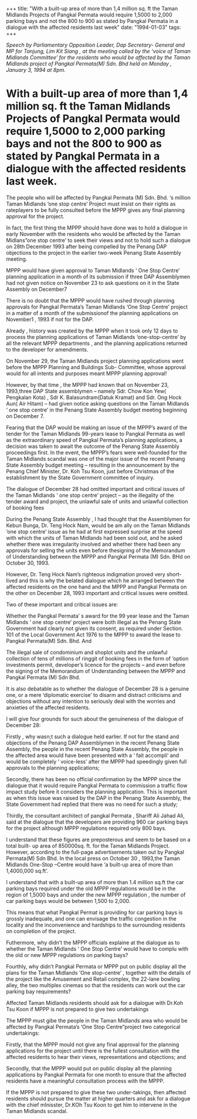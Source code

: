+++ 
title: "With a built-up area of more than 1,4 million sq. ft the Taman Midlands Projects of Pangkal Permata would require 1,5000 to 2,000 parking bays and not the 800 to 900 as stated by Pangkal Permata in a dialogue with the affected residents last week"
date: "1994-01-03"
tags:
+++

_Speech by Parliamentary Opposition Leader, Dap Secretary- General and MP for Tanjung, Lim Kit Siang , at the meeting called by the ‘voice of Taman Midlands Committee’ for the residents who would be affected by the Taman Midlands project of Pangkal Permata(M) Sdn. Bhd held on Monday , January 3, 1994 at 8pm._

# With a built-up area of more than 1,4 million sq. ft the Taman Midlands Projects of Pangkal Permata would require 1,5000 to 2,000 parking bays and not the 800 to 900 as stated by Pangkal Permata in a dialogue with the affected residents last week.

The people who will be affected by Pangkal Permata (M) Sdn. Bhd. ‘s million Taman Midlands ‘one stop centre’ Project must insist on their rights as rateplayers to be fully consulted before the MPPP gives any final planning approval for the project.</u>

In fact, the first thing the MPPP should have done was to hold a dialogue in early November with the residents who would be affected by the Taman Midlans”one stop centre’ to seek their views and not to hold such a dialogue on 28th December 1993 after being compelled by the Penang DAP objections to the project in the earlier two-week Penang State Assembly meeting.

MPPP would have given approval to Taman Midlands ‘ One Stop Centre’ planning application in a month of its submission if three DAP Assemblymen had not given notice on November 23 to ask questions on it in the State Assembly on December7

There is no doubt that the MPPP would have rushed through planning approvals for Pangkal Permata’s Taman Midlands ‘One Stop Centre’ project in a matter of a month of the submissionof  the planning applications on November1 , 1993 if not for the DAP.

Already , history was created by the MPPP when it took only 12 days to process the planning applications of Taman Midlands ‘one-stop-centre’ by all the relevant MPPP departments , and the planning applications returned to the developer for amendments.

On November 29, the Taman Midlands project planning applications went before the MPPP Planning and Buildings Sub- Committee, whose approval would for all intents and purposes meant MPPP planning approval!

However, by that time , the MPPP had known that on November 23, 1993,three DAP State assemblymen – namely Sdr. Chow Kon Yew( Pengkalan Kota) , Sdr K. Balasundram(Datuk Kramat) and Sdr. Ong Hock Aun( Air Hitam) – had given notice asking questions on the Taman Midlands ‘ one stop centre’ in the Penang State Assembly budget meeting beginning on December 7.

Fearing that the DAP would be making an issue of the MPPP’s award of the tender for the Taman Midlands 99-years lease to Pangkal Permata as well as the extraordinary speed of Pangkal Permata’s planning applications, a decision was taken to await the outcome of the Penang State Assembly proceedings first.
In the event, the MPPP’s fears were well-founded for the Taman Midlands scandal was one of the major issue of the recent Penang State Assembly budget meeting – resulting in the announcement by the Penang Chief Minister, Dr. Koh Tsu Koon,  just before Christmas of the establishment by the State Government committee of inquiry.

The dialogue of December 28 had omitted important and critical issues of the Taman Midlands ‘ one stop centre’ project – as the illegality of the tender award and project, the unlawful sale of units and unlawful collection of booking fees

During the Penang State Assembly , I had thought that the Assemblymen for Kebun Bunga, Dr. Teng Hock Nam, would be am ally on the Taman Midlands ‘one stop centre’ issue as he had at first expressed surprise at the speed with which the units of Taman Midlands had been sold out, and he asked whether there was irregularity involved and whether there had been any approvals for selling the units even before thesigning of the Memorandum of Understanding between the MPPP and Pangkal Permata (M) Sdn. BHd on October 30, 1993.

However, Dr. Teng Hock Nam’s righteous indigmation proved very short-lived and this is why the belated dialogue which he arranged between the affected residents on the one hand and the MPPP and Pangkal Permata on the other on December 28, 1993 important and critical issues were omitted.

Two of these important and critical issues are:

Whether the Pangkal Permata’ s award for the 99 year lease and the Taman Midlands ‘ one stop centre’ project were both illegal as the Penang State Government had clearly not given its consent, as required under Section. 101 of the Local Government Act 1976 to the MPPP to award the lease to Pangkal Permata(M) Sdn. Bhd. And

The illegal sale of condominium and shoplot units and the unlawful collection of tens of millions of ringgit of booking fees in the form of ‘option investments permit, developer’s licence for the projects – and even before the signing of the Memorandum of  Understanding between the MPPP and Pangkal Permata (M) Sdn Bhd.

It is also debatable as to whether the dialogue of December 28 is a genuine one, or a mere ‘diplomatic exercise’ to disarm and distract criticisms and objections without any intention to seriously deal with the worries and anxieties of the affected residents.

I will give four grounds for such about the genuineness of the dialogue of December 28:

Firstly , why wasn;t such a dialogue held earlier. If not for the stand and objections of the Penang DAP Assemblymen in the recent Penang State Assembly, the people in the recent Penang State Assembly, the people in the affected area would have been presented with a ‘ fait accompli’ and would be completely ‘ voice-less’ after the MPPP had speedingly given full approvals to the planning applications;

Secondly, there has been no official confirmation by the MPPP since the dialogue that it would require Pangkal Permata to commission a traffic flow impact study before it considers the planning application. This is important as when this issue was raised by the DAP in the Penang State Assembly, the State Government had replied that there was no need for such a study;

Thirdly, the consultant architect of pangkal Permata , Shariff Ali Jahad Ali, said at the dialogue that the developers are providing 960 car parking bays for the project although MPPP regulations required only 800 bays.

I understand that these figures are preposterous and seem to be based on a total built- up area of 850000sq. ft. for the Taman Midlands Project. However, according to the full-page advertisements taken out by Pangkal Permata(M) Sdn Bhd. In the local press on October 30 , 1993,the Taman Midlands One-Stop –Centre would have ‘a built-up area of more than 1,4000,000 sq.ft’.

I understand that with a built-up area of more than 1.4 million sq.ft the car parking bays required under the old MPPP regulations would be in the region of 1,5000 bays and under the new MPPP regulation , the number of car parking bays would be between 1,500 to 2,000.

This means that what Pangkal Permat is providing for car parking bays is grossly inadequate, and one can envisage the traffic congestion in the locality and the inconvenience and hardships to the surrounding residents on completion of the project.

Futhermore, why didn’t the MPPP officials explaine at the dialogue as to whether the Taman Midlands ‘ One Stop Centre’ would have to complu with the old or new MPPP regulations on parking bays?

Fourthly, why didn’t Pangkal Permata or MPPP put on public display all the plans for the Taman Midlands ‘One stop-centre’ , together with the details of the project like the Amusement and Retail complex, the 22-lane bowling alley, the two multiplex cinemas so that the residents can work out the car parking bay requirements?

Affected Taman Midlands residents should ask for a dialogue with Dr.Koh Tsu Koon if MPPP is not prepared to give two undertakings  

The MPPP must gibe the people in the Taman Midlands area who would be affected by Pangkal Permata’s ‘One Stop  Centre”project two categorical undertakings:

Firstly, that the MPPP mould not give any final approval for the planning applications for the project until there is the fullest consultation with the affected residents to hear their views, representations and objections; and

Secondly, that the MPPP would put on public display all the planning applications by Pangkal Permata for one month to ensure that the affected residents have a meaningful consultation process with the MPPP.

If the MPPP is not prepared to give these two under-takings, then affected residents should pursue the matter at higher quarters and ask for a dialogue with the chief mInisster, Dr.KOh Tsu Koon to get him to intervene in the Taman Midlands scandal.
 
